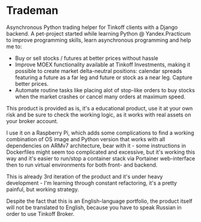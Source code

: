 # Trademan

Asynchronous Python trading helper for Tinkoff clients with a Django backend. A pet-project started while learning Python @ Yandex.Practicum to improve programming skills, learn asynchronous programming and help me to:
- Buy or sell stocks / futures at better prices without hassle
- Improve MOEX functionality available at Tinkoff Investments, making it possible to create market delta-neutral positions: calendar spreads featuring a future as a far leg and future or stock as a near leg. Capture better prices.
- Automate routine tasks like placing alot of stop-like orders to buy stocks when the market crashes or cancel many orders at maximum speed.

This product is provided as is, it's a educational product, use it at your own risk and be sure to check the working logic, as it works with real assets on your broker account. 

I use it on a Raspberry Pi, which adds some complications to find a working combination of OS image and Python version that works with all dependencies on ARMv7 architecture, bear with it - some instructions in Dockerfiles might seem too complicated and excessive, but it's working this way and it's easier to run/stop a container stack via Portainer web-interface then to run virtual environments for both front- and backend.

This is already 3rd iteration of the product and it's under heavy development - I'm learning through constant refactoring, it's a pretty painful, but working strategy.

Despite the fact that this is an English-language portfolio, the product itself will not be translated to English, because you have to speak Russian in order to use Tinkoff Broker.
